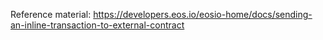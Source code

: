 Reference material: https://developers.eos.io/eosio-home/docs/sending-an-inline-transaction-to-external-contract